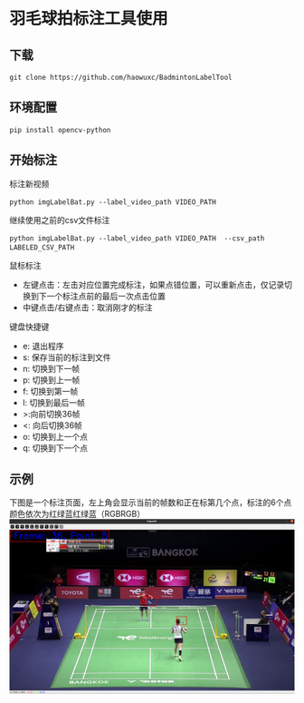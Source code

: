 # 羽毛球拍标注工具使用
## 下载
```
git clone https://github.com/haowuxc/BadmintonLabelTool
```
## 环境配置
```
pip install opencv-python
```
## 开始标注
标注新视频
```
python imgLabelBat.py --label_video_path VIDEO_PATH
```
继续使用之前的csv文件标注
```
python imgLabelBat.py --label_video_path VIDEO_PATH  --csv_path LABELED_CSV_PATH
```
鼠标标注
- 左键点击：左击对应位置完成标注，如果点错位置，可以重新点击，仅记录切换到下一个标注点前的最后一次点击位置
- 中键点击/右键点击：取消刚才的标注

键盘快捷键
- e: 退出程序
- s: 保存当前的标注到文件
- n: 切换到下一帧
- p: 切换到上一帧
- f: 切换到第一帧
- l: 切换到最后一帧
- \>:向前切换36帧
- <: 向后切换36帧
- o: 切换到上一个点
- q: 切换到下一个点

## 示例
下图是一个标注页面，左上角会显示当前的帧数和正在标第几个点，标注的6个点颜色依次为红绿蓝红绿蓝（RGBRGB）
![image](imgs/label.png)

